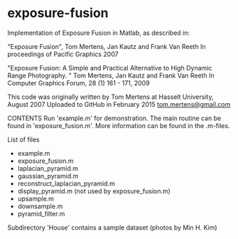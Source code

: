 # exposure-fusion
Implementation of Exposure Fusion in Matlab, as described in:

  "Exposure Fusion",
  Tom Mertens, Jan Kautz and Frank Van Reeth
  In proceedings of Pacific Graphics 2007

  "Exposure Fusion: A Simple and Practical Alternative to High Dynamic Range Photography. "
  Tom Mertens, Jan Kautz and Frank Van Reeth
  In Computer Graphics Forum, 28 (1) 161 - 171, 2009

This code was originally written by Tom Mertens at Hasselt University, August 2007
Uploaded to GitHub in February 2015
tom.mertens@gmail.com


CONTENTS
Run 'example.m' for demonstration. The main routine can be found in 'exposure_fusion.m'. 
More information can be found in the .m-files.

List of files
- example.m						
- exposure_fusion.m
- laplacian_pyramid.m			
- gaussian_pyramid.m			
- reconstruct_laplacian_pyramid.m
- display_pyramid.m	(not used by exposure_fusion.m)
- upsample.m				
- downsample.m				
- pyramid_filter.m

Subdirectory 'House' contains a sample dataset (photos by Min H. Kim)


